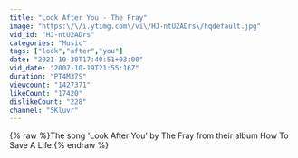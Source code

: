 ```yaml
---
title: "Look After You - The Fray"
image: "https:\/\/i.ytimg.com\/vi\/HJ-ntU2ADrs\/hqdefault.jpg"
vid_id: "HJ-ntU2ADrs"
categories: "Music"
tags: ["look","after","you"]
date: "2021-10-30T17:40:51+03:00"
vid_date: "2007-10-19T21:55:16Z"
duration: "PT4M37S"
viewcount: "1427371"
likeCount: "17420"
dislikeCount: "228"
channel: "SKluvr"
---
```

{% raw %}The song 'Look After You' by The Fray from their album How To Save A Life.{% endraw %}
